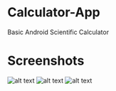 # Calculator-App
Basic Android Scientific Calculator

# Screenshots
![alt text](https://imge.to/i/gV5lR)
![alt text](https://ibb.co/F669g13)
![alt text](https://ibb.co/Rp5bYKs)
